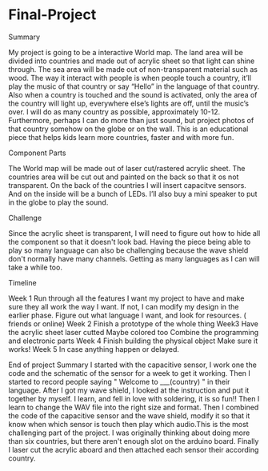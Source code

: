 # Final-Project
Summary  

My project is going to be a interactive World map. The land area will be divided into countries and made out of acrylic sheet so that light can shine through. The sea area will be made out of non-transparent material such as wood. The way it interact with people is when people touch a country, it’ll play the music of that country or say “Hello” in the language of that country. Also when a country is touched and the sound is activated, only the area of the country will light up, everywhere else’s lights are off, until the music’s over. I will do as many country as possible, approximately 10-12. Furthermore, perhaps I can do more than just sound, but project photos of that country somehow on the globe or on the wall. This is an educational piece that helps kids learn more countries, faster and with more fun. 

Component Parts

The World map will be made out of laser cut/rastered acrylic sheet. The countries area will be cut out and painted on the back so that it os not transparent. On the back of the countries I will insert capacitve sensors. And on the inside will be a bunch of LEDs. I’ll also buy a mini speaker to put in the globe to play the sound. 

Challenge

Since the acrylic sheet is transparent, I will need to figure out how to hide all the component so that it doesn't look bad. Having the piece being able to play so many language can also be challenging because the wave shield don't normally have many channels. Getting as many languages as I can will take a while too. 

Timeline

Week 1 
Run through all the features I want my project to have and make sure they all work the way I want. If not, I can modify my design in the earlier phase.
Figure out what language I want, and look for resources. ( friends or online)
Week 2
Finish a prototype of the whole thing 
Week3
Have the acrylic sheet laser cutted 
Maybe colored too
Combine the programming and electronic parts 
Week 4
Finish building the physical object
Make sure it works!
Week 5
In case anything happen or delayed. 

End of project Summary 
I started with the capacitive sensor, I work one the code and the schematic of the sensor for a week to get it working. Then I started to record people saying " Welcome to ___(country) " in their language. After I got my wave shield, I looked at the instruction and put it together by myself. I learn, and fell in love with soldering, it is so fun!! Then I learn to change the WAV file into the right size and format. Then I combined the code of the capacitive sensor and the wave shield, modify it so that it know when which sensor is touch then play which audio.This is the most challenging part of the project. I was originally thinking about doing more than six countries, but there aren't enough slot on the arduino board. Finally I laser cut the acrylic aboard and then attached each sensor their according country. 
